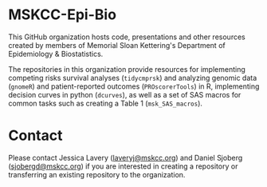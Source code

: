 # MSKCC-Epi-Bio

This GitHub organization hosts code, presentations and other resources created by members of Memorial Sloan Kettering's Department of Epidemiology & Biostatistics.

The repositories in this organization provide resources for implementing competing risks survival analyses (`tidycmprsk`) and analyzing genomic data (`gnomeR`) and patient-reported outcomes (`PROscorerTools`) in R, implementing decision curves in python (`dcurves`), as well as a set of SAS macros for common tasks such as creating a Table 1 (`msk_SAS_macros`). 

# Contact

Please contact Jessica Lavery (<laveryj@mskcc.org>) and Daniel Sjoberg (<sjobergd@mskcc.org>) if you are interested in creating a repository or transferring an existing repository to the organization. 
